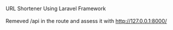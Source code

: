 URL Shortener Using Laravel Framework
<br/>
<br/>
Remeved /api in the route and assess it with http://127.0.0.1:8000/

